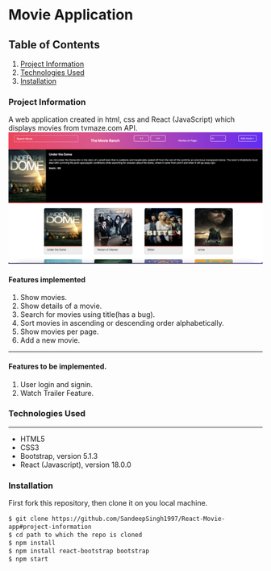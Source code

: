 # Movie Application

## Table of Contents
1. [Project Information](#project-information)
2. [Technologies Used](#technologies)
3. [Installation](#installation)

### Project Information

A web application created in html, css and React (JavaScript) which displays movies from tvmaze.com API.
![Screenshot](MovieAppScreeshot.png)
#### Features implemented
1. Show movies.
2. Show details of a movie.
3. Search for movies using title(has a bug).
4. Sort movies in ascending or descending order alphabetically.
5. Show movies per page.
6. Add a new movie.
***
#### Features to be implemented.
1. User login and signin.
2. Watch Trailer Feature.

### Technologies Used
***
* HTML5
* CSS3
* Bootstrap, version 5.1.3
* React (Javascript), version 18.0.0

### Installation
First fork this repository, then clone it on you local machine.
```
$ git clone https://github.com/SandeepSingh1997/React-Movie-app#project-information
$ cd path to which the repo is cloned
$ npm install
$ npm install react-bootstrap bootstrap
$ npm start
```
